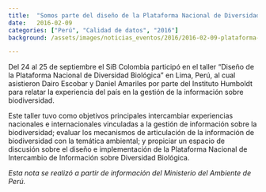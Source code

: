 ```yaml
---
title:  "Somos parte del diseño de la Plataforma Nacional de Diversidad Biológica de Perú"
date:   2016-02-09
categories: ["Perú", "Calidad de datos", "2016"]
background: /assets/images/noticias_eventos/2016/2016-02-09-plataforma-biodiversidad-peru-750x390.jpg

---
```


Del 24 al 25 de septiembre el SiB Colombia participó en el taller “Diseño de la Plataforma Nacional de Diversidad Biológica” en Lima, Perú, al cual asistieron Dairo Escobar y Daniel Amariles por parte del Instituto Humboldt para relatar la experiencia del país en la gestión de la información sobre biodiversidad.

Este taller tuvo como objetivos principales intercambiar experiencias nacionales e internacionales vinculadas a la gestión de información sobre la biodiversidad; evaluar los mecanismos de articulación de la información de biodiversidad con la temática ambiental; y propiciar un espacio de discusión sobre el diseño e implementación de la Plataforma Nacional de Intercambio de Información sobre Diversidad Biológica.

*Esta nota se realizó a partir de información del Ministerio del Ambiente de Perú.*

